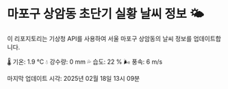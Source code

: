 
# 마포구 상암동 초단기 실황 날씨 정보 🌤️

이 리포지토리는 기상청 API를 사용하여 서울 마포구 상암동의 날씨 정보를 업데이트합니다. 

🌡️ 기온: 1.9 ℃
💧 강수량: 0 mm
💦 습도: 22 %
🌬️ 풍속: 6 m/s

마지막 업데이트 시각: 2025년 02월 18일 13시 09분    
